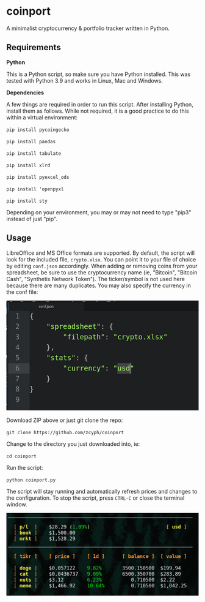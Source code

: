 # coinport
A minimalist cryptocurrency & portfolio tracker written in Python.

## Requirements

**Python**

This is a Python script, so make sure you have Python installed. This was tested with Python 3.9 and works in Linux, Mac and Windows.

**Dependencies**

A few things are required in order to run this script. After installing Python, install them as follows. While not required, it is a good practice to do this within a virtual environment:

`pip install pycoingecko`

`pip install pandas`

`pip install tabulate`

`pip install xlrd`

`pip install pyexcel_ods`

`pip install 'openpyxl`

`pip install sty`

Depending on your environment, you may or may not need to type "pip3" instead of just "pip".

## Usage

LibreOffice and MS Office formats are supported. By default, the script will look for the included file, `crypto.xlsx`. You can point it to your file of choice by editing `conf.json` accordingly. When adding or removing coins from your spreadsheet, be sure to use the cryptocurrency name (ie, "Bitcoin", "Bitcoin Cash", "Synthetix Network Token"). The ticker/symbol is not used here because there are many duplicates. You may also specify the currency in the conf file:

![](https://github.com/zcyph/coinport/blob/main/screenshot_conf.png)

Download ZIP above or just git clone the repo:

`git clone https://github.com/zcyph/coinport`

Change to the directory you just downloaded into, ie:

`cd coinport`

Run the script:

`python coinport.py`

The script will stay running and automatically refresh prices and changes to the configuration. To stop the script, press `CTRL-C` or close the terminal window.


![](https://github.com/zcyph/coinport/blob/main/screenshot.png)

